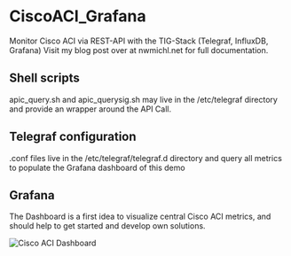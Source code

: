 # CiscoACI_Grafana
Monitor Cisco ACI via REST-API with the TIG-Stack (Telegraf, InfluxDB, Grafana)
Visit my blog post over at nwmichl.net for full documentation.

## Shell scripts
apic_query.sh and apic_querysig.sh may live in the /etc/telegraf directory and provide an wrapper around the API Call.

## Telegraf configuration
.conf files live in the /etc/telegraf/telegraf.d directory and query all metrics to populate the Grafana dashboard of this demo

## Grafana 
The Dashboard is a first idea to visualize central Cisco ACI metrics, and should help to get started and develop own solutions.

![Cisco ACI Dashboard](link-to-image)
